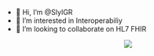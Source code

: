 - 👋 Hi, I’m @SlyIGR
- 👀 I’m interested in Interoperabiliy 
- 💞️ I’m looking to collaborate on HL7 FHIR  
<p align="center">
  <a href="https://skillicons.dev">
    <img src="https://skillicons.dev/icons?i=git,godot,py,unity" />
  </a>
</p>
